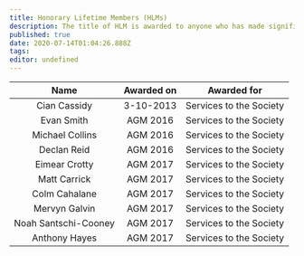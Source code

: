 ```yaml
---
title: Honorary Lifetime Members (HLMs)
description: The title of HLM is awarded to anyone who has made significant contributions to the society. At the EGM each academic year, HLMs are nominated by members of Netsoc
published: true
date: 2020-07-14T01:04:26.888Z
tags: 
editor: undefined
---
```


|         Name         | Awarded on |       Awarded for       |
|:--------------------:|:----------:|:-----------------------:|
| Cian Cassidy         | 3-10-2013  | Services to the Society |
| Evan Smith           | AGM 2016   | Services to the Society |
| Michael Collins      | AGM 2016   | Services to the Society |
| Declan Reid          | AGM 2016   | Services to the Society |
| Eimear Crotty        | AGM 2017   | Services to the Society |
| Matt Carrick         | AGM 2017   | Services to the Society |
| Colm Cahalane        | AGM 2017   | Services to the Society |
| Mervyn Galvin        | AGM 2017   | Services to the Society |
| Noah Santschi-Cooney | AGM 2017   | Services to the Society |
| Anthony Hayes        | AGM 2017   | Services to the Society |